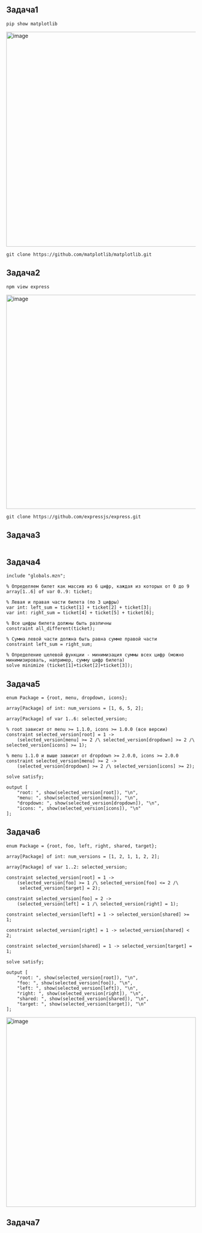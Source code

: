 ## Задача1
```
pip show matplotlib
```
<img width="571" alt="image" src="https://github.com/user-attachments/assets/45e633f0-3a07-4d05-8400-f1acfbaac1c0">

```
git clone https://github.com/matplotlib/matplotlib.git
```

## Задача2
```
npm view express
```
<img width="569" alt="image" src="https://github.com/user-attachments/assets/48fb078b-93c1-47f3-9af2-be785177bd5e">

```
git clone https://github.com/expressjs/express.git
```


## Задача3
```
```

## Задача4
```
include "globals.mzn";

% Определяем билет как массив из 6 цифр, каждая из которых от 0 до 9
array[1..6] of var 0..9: ticket;

% Левая и правая части билета (по 3 цифры)
var int: left_sum = ticket[1] + ticket[2] + ticket[3];
var int: right_sum = ticket[4] + ticket[5] + ticket[6];

% Все цифры билета должны быть различны
constraint all_different(ticket);

% Сумма левой части должна быть равна сумме правой части
constraint left_sum = right_sum;

% Определение целевой функции - минимизация суммы всех цифр (можно минимизировать, например, сумму цифр билета)
solve minimize (ticket[1]+ticket[2]+ticket[3]);
```

## Задача5
```
enum Package = {root, menu, dropdown, icons};

array[Package] of int: num_versions = [1, 6, 5, 2];

array[Package] of var 1..6: selected_version;

% root зависит от menu >= 1.1.0, icons >= 1.0.0 (все версии)
constraint selected_version[root] = 1 -> 
    (selected_version[menu] >= 2 /\ selected_version[dropdown] >= 2 /\ selected_version[icons] >= 1);

% menu 1.1.0 и выше зависит от dropdown >= 2.0.0, icons >= 2.0.0
constraint selected_version[menu] >= 2 -> 
    (selected_version[dropdown] >= 2 /\ selected_version[icons] >= 2);

solve satisfy;

output [
    "root: ", show(selected_version[root]), "\n",
    "menu: ", show(selected_version[menu]), "\n",
    "dropdown: ", show(selected_version[dropdown]), "\n",
    "icons: ", show(selected_version[icons]), "\n"
];

```

## Задача6
```
enum Package = {root, foo, left, right, shared, target};

array[Package] of int: num_versions = [1, 2, 1, 1, 2, 2];

array[Package] of var 1..2: selected_version;

constraint selected_version[root] = 1 -> 
    (selected_version[foo] >= 1 /\ selected_version[foo] <= 2 /\
     selected_version[target] = 2);

constraint selected_version[foo] = 2 -> 
    (selected_version[left] = 1 /\ selected_version[right] = 1);

constraint selected_version[left] = 1 -> selected_version[shared] >= 1;

constraint selected_version[right] = 1 -> selected_version[shared] < 2;

constraint selected_version[shared] = 1 -> selected_version[target] = 1;

solve satisfy;

output [
    "root: ", show(selected_version[root]), "\n",
    "foo: ", show(selected_version[foo]), "\n",
    "left: ", show(selected_version[left]), "\n",
    "right: ", show(selected_version[right]), "\n",
    "shared: ", show(selected_version[shared]), "\n",
    "target: ", show(selected_version[target]), "\n"
];
```
<img width="504" alt="image" src="https://github.com/user-attachments/assets/65d7e0d9-b3e3-476d-8657-ccb453173701">


## Задача7
```
```
